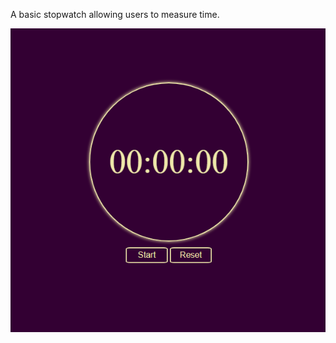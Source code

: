 
A basic stopwatch allowing users to measure time.

<img align="center" src="https://github.com/ToobaJamal/Basic-Stopwatch/blob/main/images/stopwatchimage.png"> 
<width="250" height="250" >
